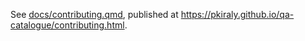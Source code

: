 See [docs/contributing.qmd](docs/contributing.qmd), published at <https://pkiraly.github.io/qa-catalogue/contributing.html>.
